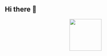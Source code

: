 ## Hi there 👋
<div id="header" align="center">
  <img src="https://www.sitepoint.com/github-profile-readme/" width="100"/>
</div>
<!--
**Jermaine-jay/jermaine-jay** is a ✨ _special_ ✨ repository because its `README.md` (this file) appears on your GitHub profile.

Here are some ideas to get you started:

- 🔭 I’m currently working on ...
- 🌱 I’m currently learning ...
- 👯 I’m looking to collaborate on ...
- 🤔 I’m looking for help with ...
- 💬 Ask me about ...
- 📫 How to reach me: ...
- 😄 Pronouns: ...
- ⚡ Fun fact: ...
-->
